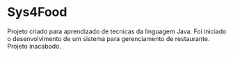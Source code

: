 # Sys4Food
Projeto criado para aprendizado de tecnicas da linguagem Java.
Foi iniciado o desenvolvimento de um sistema para gerenciamento de restaurante.
Projeto inacabado.
